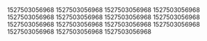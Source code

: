 1527503056968
1527503056968
1527503056968
1527503056968
1527503056968
1527503056968
1527503056968
1527503056968
1527503056968
1527503056968
1527503056968
1527503056968
1527503056968
1527503056968
1527503056968